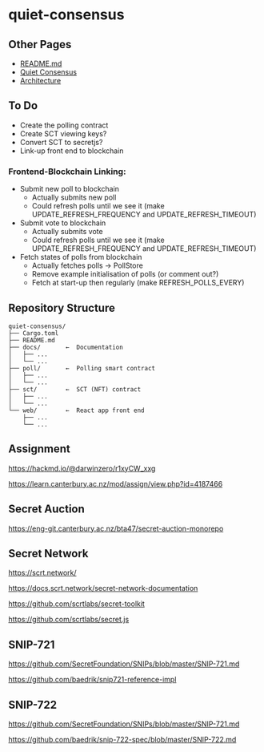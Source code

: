 # quiet-consensus

## Other Pages
- [README.md](./README.md)
- [Quiet Consensus](./docs/qui-con.md)
- [Architecture](./docs/architecture.md)

## To Do
- Create the polling contract
- Create SCT viewing keys?
- Convert SCT to secretjs?
- Link-up front end to blockchain


### Frontend-Blockchain Linking: 
- Submit new poll to blockchain
   - Actually submits new poll
   - Could refresh polls until we see it (make UPDATE_REFRESH_FREQUENCY and UPDATE_REFRESH_TIMEOUT)
- Submit vote to blockchain
   - Actually submits vote
   - Could refresh polls until we see it (make UPDATE_REFRESH_FREQUENCY and UPDATE_REFRESH_TIMEOUT)
- Fetch states of polls from blockchain 
   - Actually fetches polls -> PollStore
   - Remove example initialisation of polls (or comment out?)
   - Fetch at start-up then regularly (make REFRESH_POLLS_EVERY)



## Repository Structure
```
quiet-consensus/
├── Cargo.toml
├── README.md
├── docs/       ←  Documentation
│   ├── ...
│   └── ...
├── poll/       ←  Polling smart contract
│   ├── ...
│   └── ...
├── sct/        ←  SCT (NFT) contract
│   ├── ...
│   └── ...
└── web/        ←  React app front end
    ├── ...
    └── ...
```

## Assignment

https://hackmd.io/@darwinzero/r1xyCW_xxg

https://learn.canterbury.ac.nz/mod/assign/view.php?id=4187466


## Secret Auction

https://eng-git.canterbury.ac.nz/bta47/secret-auction-monorepo


## Secret Network

https://scrt.network/

https://docs.scrt.network/secret-network-documentation

https://github.com/scrtlabs/secret-toolkit

https://github.com/scrtlabs/secret.js


## SNIP-721

https://github.com/SecretFoundation/SNIPs/blob/master/SNIP-721.md

https://github.com/baedrik/snip721-reference-impl


## SNIP-722

https://github.com/SecretFoundation/SNIPs/blob/master/SNIP-721.md

https://github.com/baedrik/snip-722-spec/blob/master/SNIP-722.md


